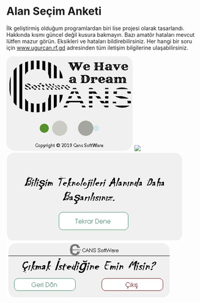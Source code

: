 # Alan Seçim Anketi

İlk geliştirmiş olduğum programlardan biri lise projesi olarak tasarlandı.
Hakkında kısmı güncel değil kusura bakmayın.
Bazı amatör hataları mevcut lütfen mazur görün. 
Eksikleri ve hataları bildirebilirsiniz.
Her hangi bir soru için www.ugurcan.rf.gd adresinden tüm iletişim bilgilerine ulaşabilirsiniz.

![](/Screen/giris.jpg)
![](/Screen//ALAN%20SECİM.jpg)
![](/Screen/bilisim.jpg)
![](/Screen/cıkıs.jpg)
